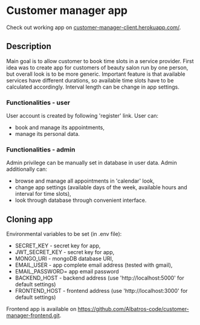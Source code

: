 # Customer manager app
Check out working app on [customer-manager-client.herokuapp.com/](https://customer-manager-client.herokuapp.com/).

## Description
Main goal is to allow customer to book time slots in a service provider. First idea was to create app for customers of beauty salon run by one person, but overall look is to be more generic. Important feature is that available services have different durations, so available time slots have to be calculated accordingly. Interval length can be change in app settings.

### Functionalities - user
User account is created by following 'register' link.
User can:
- book and manage its appointments,
- manage its personal data.

### Functionalities - admin
Admin privilege can be manually set in database in user data.
Admin additionally can:
- browse and manage all appointments in 'calendar' look,
- change app settings (available days of the week, available hours and interval for time slots),
- look through database through convenient interface.

## Cloning app
Environmental variables to be set (in .env file):
- SECRET_KEY - secret key for app,
- JWT_SECRET_KEY - secret key for app,
- MONGO_URI - mongoDB database URI,
- EMAIL_USER - app complete email address (tested with gmail),
- EMAIL_PASSWORD= app email password
- BACKEND_HOST - backend address (use 'http://localhost:5000' for default settings)
- FRONTEND_HOST - frontend address (use 'http://localhost:3000' for default settings)

Frontend app is available on https://github.com/Albatros-code/customer-manager-frontend.git.
